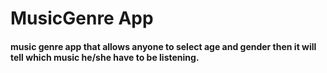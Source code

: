 # MusicGenre App
#### music genre app that allows anyone to select age and gender then it will tell  which music he/she have to be listening.
